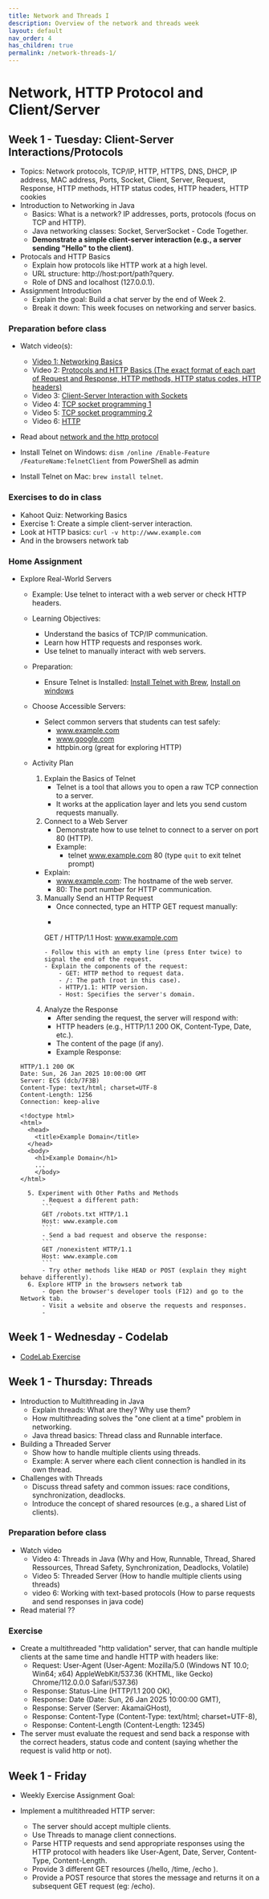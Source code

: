 ```yaml
---
title: Network and Threads I
description: Overview of the network and threads week
layout: default
nav_order: 4
has_children: true
permalink: /network-threads-1/
---
```


# Network, HTTP Protocol and Client/Server

## Week 1 - Tuesday: Client-Server Interactions/Protocols

- Topics: Network protocols, TCP/IP, HTTP, HTTPS, DNS, DHCP, IP address, MAC address, Ports, Socket, Client, Server, Request, Response, HTTP methods, HTTP status codes, HTTP headers, HTTP cookies
- Introduction to Networking in Java
    - Basics: What is a network? IP addresses, ports, protocols (focus on TCP and HTTP).
    - Java networking classes: Socket, ServerSocket - Code Together.
    - **Demonstrate a simple client-server interaction (e.g., a server sending "Hello" to the client)**.
- Protocals and HTTP Basics
    - Explain how protocols like HTTP work at a high level.
    - URL structure: http://host:port/path?query.
    - Role of DNS and localhost (127.0.0.1).
- Assignment Introduction
    - Explain the goal: Build a chat server by the end of Week 2.
    - Break it down: This week focuses on networking and server basics.

### Preparation before class
- Watch video(s): 
    - [Video 1: Networking Basics](https://www.youtube.com/watch?v=v4sRKGarh5Q&ab_channel=WhiteboardDoodles)
    - Video 2: [Protocols and HTTP Basics (The exact format of each part of Request and Response, HTTP methods, HTTP status codes, HTTP headers)](https://www.youtube.com/watch?v=wW2A5SZ3GkI&ab_channel=FollowAndrew)
    - Video 3: [Client-Server Interaction with Sockets](https://www.youtube.com/watch?v=8J7jS4G6AkE&ab_channel=DavidDobervich)
    - Video 4: [TCP socket programming 1](https://cphbusiness.cloud.panopto.eu/Panopto/Pages/Viewer.aspx?id=766a7b19-19f9-4bee-8eba-b27700fb84b2)
    - Video 5: [TCP socket programming 2](https://cphbusiness.cloud.panopto.eu/Panopto/Pages/Viewer.aspx?id=cca622fd-4f7d-4e2f-985d-b2770109ef62)
    - Video 6: [HTTP](https://cphbusiness.cloud.panopto.eu/Panopto/Pages/Viewer.aspx?id=f3699294-0a8e-49a5-8eb9-b279007f93fc)

- Read about [network and the http protocol](./note_netvaerk_http.md)
- Install Telnet on Windows: `dism /online /Enable-Feature /FeatureName:TelnetClient` from PowerShell as admin
- Install Telnet on Mac: `brew install telnet`.

### Exercises to do in class
- Kahoot Quiz: Networking Basics
- Exercise 1: Create a simple client-server interaction.
- Look at HTTP basics: `curl -v http://www.example.com`
- And in the browsers network tab

### Home Assignment
- Explore Real-World Servers
    - Example: Use telnet to interact with a web server or check HTTP headers.
    - Learning Objectives:
        - Understand the basics of TCP/IP communication.
        - Learn how HTTP requests and responses work.
        - Use telnet to manually interact with web servers.
    - Preparation:
        - Ensure Telnet is Installed: [Install Telnet with Brew](https://discussions.apple.com/thread/251160017?sortBy=rank), [Install on windows](https://www.technipages.com/windows-enable-telnet/)
    - Choose Accessible Servers:
        - Select common servers that students can test safely:
            - www.example.com
            - www.google.com
            - httpbin.org (great for exploring HTTP)

    - Activity Plan
        1. Explain the Basics of Telnet
            - Telnet is a tool that allows you to open a raw TCP connection to a server.
            - It works at the application layer and lets you send custom requests manually.
        2. Connect to a Web Server
            - Demonstrate how to use telnet to connect to a server on port 80 (HTTP).
            - Example:
                - telnet www.example.com 80 (type `quit` to exit telnet prompt)
        - Explain:
            - www.example.com: The hostname of the web server.
            - 80: The port number for HTTP communication.
        3. Manually Send an HTTP Request
            - Once connected, type an HTTP GET request manually:
            - ```
            GET / HTTP/1.1
            Host: www.example.com
            ```
            - Follow this with an empty line (press Enter twice) to signal the end of the request.
            - Explain the components of the request:
                - GET: HTTP method to request data.
                - /: The path (root in this case).
                - HTTP/1.1: HTTP version.
                - Host: Specifies the server's domain.
        4. Analyze the Response
            - After sending the request, the server will respond with:
            - HTTP headers (e.g., HTTP/1.1 200 OK, Content-Type, Date, etc.).  
            - The content of the page (if any).  
            - Example Response:

    ```
    HTTP/1.1 200 OK
    Date: Sun, 26 Jan 2025 10:00:00 GMT
    Server: ECS (dcb/7F3B)
    Content-Type: text/html; charset=UTF-8
    Content-Length: 1256
    Connection: keep-alive

    <!doctype html>
    <html>
      <head>
        <title>Example Domain</title>
      </head>
      <body>
        <h1>Example Domain</h1>
        ...
        </body>
    </html>
    ```
        5. Experiment with Other Paths and Methods 
            - Request a different path:
            ```
            GET /robots.txt HTTP/1.1
            Host: www.example.com
            ```
            - Send a bad request and observe the response:
            ```
            GET /nonexistent HTTP/1.1
            Host: www.example.com
            ```
            - Try other methods like HEAD or POST (explain they might behave differently).
        6. Explore HTTP in the browsers network tab
            - Open the browser's developer tools (F12) and go to the Network tab.
            - Visit a website and observe the requests and responses.
            - 

## Week 1 - Wednesday - Codelab

- [CodeLab Exercise](./exercises/codelab.md)

## Week 1 - Thursday: Threads
- Introduction to Multithreading in Java
    - Explain threads: What are they? Why use them?
    - How multithreading solves the "one client at a time" problem in networking.
    - Java thread basics: Thread class and Runnable interface.
- Building a Threaded Server
    - Show how to handle multiple clients using threads.
    - Example: A server where each client connection is handled in its own thread.
- Challenges with Threads
    - Discuss thread safety and common issues: race conditions, synchronization, deadlocks.
    - Introduce the concept of shared resources (e.g., a shared List of clients).

### Preparation before class
- Watch video 
  - Video 4: Threads in Java (Why and How, Runnable, Thread, Shared Ressources, Thread Safety, Synchronization, Deadlocks, Volatile)
  - Video 5: Threaded Server (How to handle multiple clients using threads)
  - video 6: Working with text-based protocols (How to parse requests and send responses in java code)
- Read material ??

### Exercise
- Create a multithreaded "http validation" server, that can handle multiple clients at the same time and handle HTTP with headers like:
    - Request: User-Agent (User-Agent: Mozilla/5.0 (Windows NT 10.0; Win64; x64) AppleWebKit/537.36 (KHTML, like Gecko) Chrome/112.0.0.0 Safari/537.36)
    - Response: Status-Line (HTTP/1.1 200 OK),
    - Response: Date (Date: Sun, 26 Jan 2025 10:00:00 GMT),
    - Response: Server (Server: AkamaiGHost),
    - Response: Content-Type (Content-Type: text/html; charset=UTF-8), 
    - Response: Content-Length (Content-Length: 12345)
- The server must evaluate the request and send back a response with the correct headers, status code and content (saying whether the request is valid http or not).

## Week 1 - Friday
- Weekly Exercise
Assignment Goal:

- Implement a multithreaded HTTP server:
    - The server should accept multiple clients.
    - Use Threads to manage client connections.
    - Parse HTTP requests and send appropriate responses using the HTTP protocol with headers like User-Agent, Date, Server, Content-Type, Content-Length.
    - Provide 3 different GET resources (/hello, /time, /echo ).
    - Provide a POST resource that stores the message and returns it on a subsequent GET request (eg: /echo).
